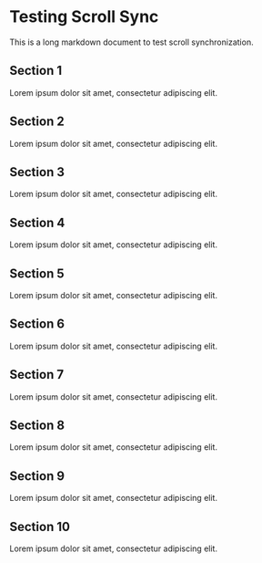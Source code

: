 # Testing Scroll Sync

This is a long markdown document to test scroll synchronization.

## Section 1
Lorem ipsum dolor sit amet, consectetur adipiscing elit.

## Section 2
Lorem ipsum dolor sit amet, consectetur adipiscing elit.

## Section 3
Lorem ipsum dolor sit amet, consectetur adipiscing elit.

## Section 4
Lorem ipsum dolor sit amet, consectetur adipiscing elit.

## Section 5
Lorem ipsum dolor sit amet, consectetur adipiscing elit.

## Section 6
Lorem ipsum dolor sit amet, consectetur adipiscing elit.

## Section 7
Lorem ipsum dolor sit amet, consectetur adipiscing elit.

## Section 8
Lorem ipsum dolor sit amet, consectetur adipiscing elit.

## Section 9
Lorem ipsum dolor sit amet, consectetur adipiscing elit.

## Section 10
Lorem ipsum dolor sit amet, consectetur adipiscing elit.
